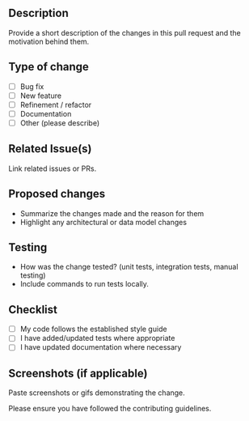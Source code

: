 ## Description
Provide a short description of the changes in this pull request and the motivation behind them.

## Type of change
- [ ] Bug fix
- [ ] New feature
- [ ] Refinement / refactor
- [ ] Documentation
- [ ] Other (please describe)

## Related Issue(s)
Link related issues or PRs.

## Proposed changes
- Summarize the changes made and the reason for them
- Highlight any architectural or data model changes

## Testing
- How was the change tested? (unit tests, integration tests, manual testing)
- Include commands to run tests locally.

## Checklist
- [ ] My code follows the established style guide
- [ ] I have added/updated tests where appropriate
- [ ] I have updated documentation where necessary

## Screenshots (if applicable)
Paste screenshots or gifs demonstrating the change.

Please ensure you have followed the contributing guidelines.


